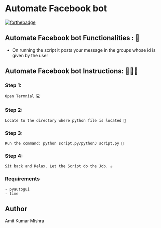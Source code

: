 # <b>Automate Facebook bot</b>

[![forthebadge](https://forthebadge.com/images/badges/made-with-python.svg)](https://forthebadge.com)

## Automate Facebook bot Functionalities : 🚀

- On running the script it posts your message in the groups whose id is given by the user

## Automate Facebook bot Instructions: 👨🏻‍💻

### Step 1:

    Open Termnial 💻

### Step 2:

    Locate to the directory where python file is located 📂

### Step 3:

    Run the command: python script.py/python3 script.py 🧐

### Step 4:

    Sit back and Relax. Let the Script do the Job. ☕

### Requirements

    - pyautogui
    - time
    
## Author
   
   Amit Kumar Mishra


